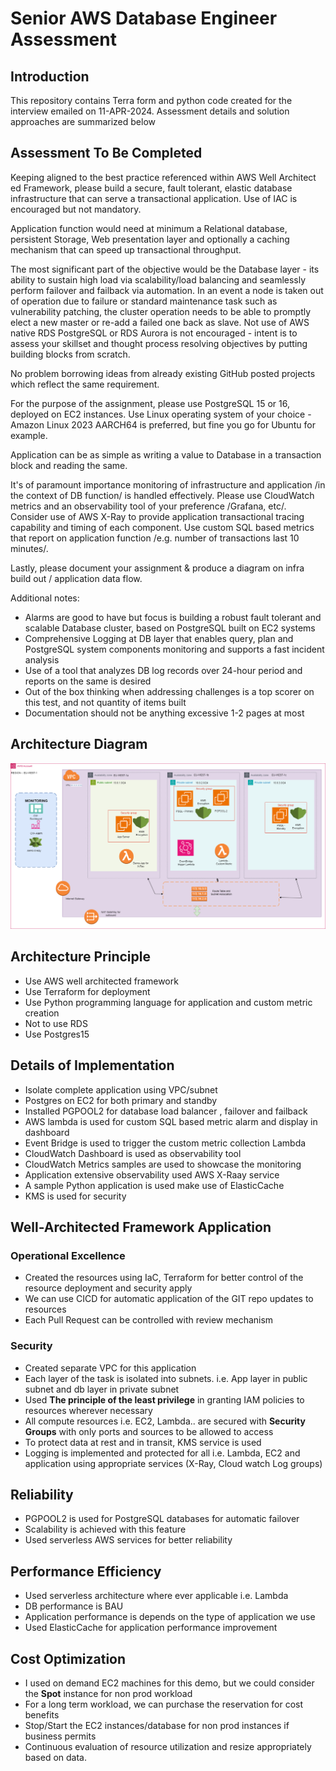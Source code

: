 # Senior AWS Database Engineer Assessment
## Introduction
This repository contains Terra form and python code created for the interview emailed on 11-APR-2024. Assessment details and solution approaches are summarized below
## Assessment To Be Completed
Keeping aligned to the best practice referenced within AWS Well Architect ed Framework, please build a secure, fault tolerant, elastic database infrastructure that can serve a transactional application.  Use of IAC is encouraged but not mandatory.

Application function would need at minimum a Relational database, persistent Storage, Web presentation layer and optionally a caching mechanism that can speed up transactional throughput.
 
The most significant part of the objective would be the Database layer - its ability to sustain high load via scalability/load balancing and seamlessly perform failover and failback via automation.  In an event a node is taken out of operation due to failure or standard maintenance task such as vulnerability patching, the cluster operation needs to be able to promptly elect a new master or re-add a failed one back as slave. Not use of AWS native RDS PostgreSQL or RDS Aurora is not encouraged - intent is to assess your skillset and thought process resolving objectives by putting building blocks from scratch. 

No problem borrowing ideas from already existing GitHub posted projects which reflect the same requirement.

For the purpose of the assignment, please use PostgreSQL 15 or 16, deployed on EC2 instances. Use Linux operating system of your choice - Amazon Linux 2023 AARCH64 is preferred, but fine you go for Ubuntu for example.  

Application can be as simple as writing a value to Database in a transaction block and reading the same.

It's of paramount importance monitoring of infrastructure and application /in the context of DB function/ is handled effectively.  Please use CloudWatch metrics and an observability tool of your preference /Grafana, etc/.  Consider use of AWS X-Ray to provide application transactional tracing capability and timing of each component. Use custom SQL based metrics that report on application function /e.g. number of transactions last 10 minutes/.

Lastly, please document your assignment & produce a diagram on infra build out / application data flow.

Additional notes:
- Alarms are good to have but focus is building a robust fault tolerant and scalable Database cluster, based on PostgreSQL built on EC2 systems
- Comprehensive Logging at DB layer that enables query, plan and PostgreSQL system components monitoring and supports a fast incident analysis
- Use of a tool that analyzes DB log records over 24-hour period and reports on the same is desired
- Out of the box thinking when addressing challenges is a top scorer on this test, and not quantity of items built 
- Documentation should not be anything excessive 1-2 pages at most
## Architecture Diagram
![Alt Text](images/assessment.png)

## Architecture Principle 
- Use AWS well architected framework 
- Use Terraform for deployment 
- Use Python programming language for application and custom metric creation 
- Not to use RDS 
- Use Postgres15 

## Details of Implementation 
- Isolate complete application using VPC/subnet 
- Postgres on EC2 for both primary and standby 
- Installed PGPOOL2 for database load balancer , failover and failback 
- AWS lambda is used for custom SQL based metric alarm and display in dashboard 
- Event Bridge is used to trigger the custom metric collection Lambda
- CloudWatch Dashboard is used as observability tool 
- CloudWatch Metrics samples are used to showcase the monitoring
- Application extensive observability used AWS X-Raay service 
- A sample Python application is used make use of ElasticCache 
- KMS is used for security 
## Well-Architected Framework Application
### Operational Excellence
- Created the resources using IaC, Terraform for better control of the resource deployment and security apply 
- We can use CICD for automatic application of the GIT repo updates to resources 
- Each Pull Request can be controlled with review mechanism 
### Security
- Created separate VPC for this application 
- Each layer of the task is isolated into subnets. i.e. App layer in public subnet and db layer in private subnet 
- Used **The principle of the least privilege** in granting IAM policies to resources wherever necessary 
- All compute resources i.e. EC2, Lambda.. are secured with **Security Groups** with only ports and sources to be allowed to access
- To protect data at rest and in transit, KMS service is used 
- Logging is implemented and protected for all i.e. Lambda, EC2 and application using appropriate services (X-Ray, Cloud watch Log groups) 
## Reliability
- PGPOOL2 is used for PostgreSQL databases for automatic failover
- Scalability is achieved with this feature
- Used serverless AWS services for better reliability 
## Performance Efficiency
- Used serverless architecture where ever applicable i.e. Lambda
- DB performance is BAU 
- Application performance is depends on the type of application we use 
- Used ElasticCache for application performance improvement 
## Cost Optimization
- I used on demand EC2 machines for this demo, but we could consider the **Spot** instance for non prod workload 
- For a long term workload, we can purchase the reservation for cost benefits 
- Stop/Start the EC2 instances/database for non prod instances if business permits 
- Continuous evaluation of resource utilization and resize appropriately based on data. 

